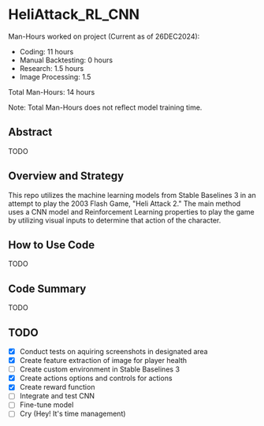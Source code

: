 # HeliAttack_RL_CNN

Man-Hours worked on project (Current as of 26DEC2024): 
- Coding: 11 hours
- Manual Backtesting: 0 hours
- Research: 1.5 hours
- Image Processing: 1.5

Total Man-Hours: 14 hours

Note: Total Man-Hours does not reflect model training time.

## Abstract
TODO

## Overview and Strategy
This repo utilizes the machine learning models from Stable Baselines 3 in an attempt to play the 2003 Flash Game, "Heli Attack 2." The main method uses a CNN model and Reinforcement Learning properties to play the game by utilizing visual inputs to determine that action of the character. 

## How to Use Code
TODO

## Code Summary
TODO


## TODO
- [x] Conduct tests on aquiring screenshots in designated area
- [x] Create feature extraction of image for player health
- [ ] Create custom environment in Stable Baselines 3
- [x] Create actions options and controls for actions
- [x] Create reward function
- [ ] Integrate and test CNN
- [ ] Fine-tune model
- [ ] Cry (Hey! It's time management)
